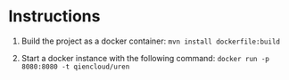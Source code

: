 # Instructions

1. Build the project as a docker container: `mvn install dockerfile:build`

2. Start a docker instance with the following command: `docker run -p 8080:8080 -t qiencloud/uren`


